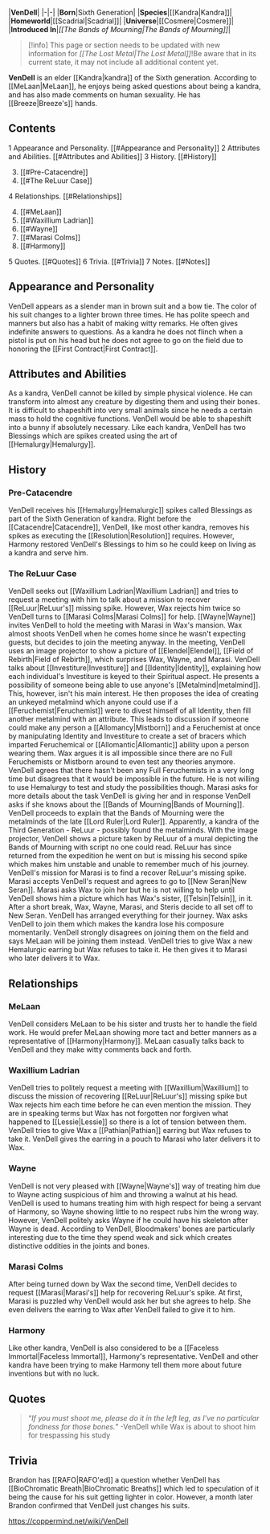 |**VenDell**|
|-|-|
|**Born**|Sixth Generation|
|**Species**|[[Kandra\|Kandra]]|
|**Homeworld**|[[Scadrial\|Scadrial]]|
|**Universe**|[[Cosmere\|Cosmere]]|
|**Introduced In**|*[[The Bands of Mourning\|The Bands of Mourning]]*|

> [!info] This page or section needs to be updated with new information for *[[The Lost Metal\|The Lost Metal]]*!Be aware that in its current state, it may not include all additional content yet.

**VenDell** is an elder [[Kandra\|kandra]] of the Sixth generation.
According to [[MeLaan\|MeLaan]], he enjoys being asked questions about being a kandra, and has also made comments on human sexuality.
He has [[Breeze\|Breeze's]] hands.

## Contents

1 Appearance and Personality. [[#Appearance and Personality]] 
2 Attributes and Abilities. [[#Attributes and Abilities]] 
3 History. [[#History]] 

3. [[#Pre-Catacendre]] 
3. [[#The ReLuur Case]] 


4 Relationships. [[#Relationships]] 

4. [[#MeLaan]] 
4. [[#Waxillium Ladrian]] 
4. [[#Wayne]] 
4. [[#Marasi Colms]] 
4. [[#Harmony]] 


5 Quotes. [[#Quotes]] 
6 Trivia. [[#Trivia]] 
7 Notes. [[#Notes]] 


## Appearance and Personality
VenDell appears as a slender man in brown suit and a bow tie. The color of his suit changes to a lighter brown three times.
He has polite speech and manners but also has a habit of making witty remarks. He often gives indefinite answers to questions. As a kandra he does not flinch when a pistol is put on his head but he does not agree to go on the field due to honoring the [[First Contract\|First Contract]].

## Attributes and Abilities
As a kandra, VenDell cannot be killed by simple physical violence. He can transform into almost any creature by digesting them and using their bones. It is difficult to shapeshift into very small animals since he needs a certain mass to hold the cognitive functions. VenDell would be able to shapeshift into a bunny if absolutely necessary.
Like each kandra, VenDell has two Blessings which are spikes created using the art of [[Hemalurgy\|Hemalurgy]].

## History
### Pre-Catacendre
VenDell receives his [[Hemalurgy\|Hemalurgic]] spikes called Blessings as part of the Sixth Generation of kandra.
Right before the [[Catacendre\|Catacendre]], VenDell, like most other kandra, removes his spikes as executing the [[Resolution\|Resolution]] requires. However, Harmony restored VenDell's Blessings to him so he could keep on living as a kandra and serve him.

### The ReLuur Case
VenDell seeks out [[Waxillium Ladrian\|Waxillium Ladrian]] and tries to request a meeting with him to talk about a mission to recover [[ReLuur\|ReLuur's]] missing spike. However, Wax rejects him twice so VenDell turns to [[Marasi Colms\|Marasi Colms]] for help.
[[Wayne\|Wayne]] invites VenDell to hold the meeting with Marasi in Wax's mansion. Wax almost shoots VenDell when he comes home since he wasn't expecting guests, but decides to join the meeting anyway. In the meeting, VenDell uses an image projector to show a picture of [[Elendel\|Elendel]], [[Field of Rebirth\|Field of Rebirth]], which surprises Wax, Wayne, and Marasi.
VenDell talks about [[Investiture\|Investiture]] and [[Identity\|Identity]], explaining how each individual's Investiture is keyed to their Spiritual aspect. He presents a possibility of someone being able to use anyone's [[Metalmind\|metalmind]]. This, however, isn't his main interest. He then proposes the idea of creating an unkeyed metalmind which anyone could use if a [[Feruchemist\|Feruchemist]] were to divest himself of all Identity, then fill another metalmind with an attribute. This leads to discussion if someone could make any person a [[Allomancy\|Mistborn]] and a Feruchemist at once by manipulating Identity and Investiture to create a set of bracers which imparted Feruchemical or [[Allomantic\|Allomantic]] ability upon a person wearing them. Wax argues it is all impossible since there are no Full Feruchemists or Mistborn around to even test any theories anymore. VenDell agrees that there hasn't been any Full Feruchemists in a very long time but disagrees that it would be impossible in the future. He is not willing to use Hemalurgy to test and study the possibilities though.
Marasi asks for more details about the task VenDell is giving her and in response VenDell asks if she knows about the [[Bands of Mourning\|Bands of Mourning]]. VenDell proceeds to explain that the Bands of Mourning were the metalminds of the late [[Lord Ruler\|Lord Ruler]]. Apparently, a kandra of the Third Generation - ReLuur - possibly found the metalminds. With the image projector, VenDell shows a picture taken by ReLuur of a mural depicting the Bands of Mourning with script no one could read. ReLuur has since returned from the expedition he went on but is missing his second spike which makes him unstable and unable to remember much of his journey. VenDell's mission for Marasi is to find a recover ReLuur's missing spike.
Marasi accepts VenDell's request and agrees to go to [[New Seran\|New Seran]]. Marasi asks Wax to join her but he is not willing to help until VenDell shows him a picture which has Wax's sister, [[Telsin\|Telsin]], in it. After a short break, Wax, Wayne, Marasi, and Steris decide to all set off to New Seran. VenDell has arranged everything for their journey. Wax asks VenDell to join them which makes the kandra lose his composure momentarily. VenDell strongly disagrees on joining them on the field and says MeLaan will be joining them instead. VenDell tries to give Wax a new Hemalurgic earring but Wax refuses to take it. He then gives it to Marasi who later delivers it to Wax.

## Relationships
### MeLaan
VenDell considers MeLaan to be his sister and trusts her to handle the field work. He would prefer MeLaan showing more tact and better manners as a representative of [[Harmony\|Harmony]]. MeLaan casually talks back to VenDell and they make witty comments back and forth.

### Waxillium Ladrian
VenDell tries to politely request a meeting with [[Waxillium\|Waxillium]] to discuss the mission of recovering [[ReLuur\|ReLuur's]] missing spike but Wax rejects him each time before he can even mention the mission. They are in speaking terms but Wax has not forgotten nor forgiven what happened to [[Lessie\|Lessie]] so there is a lot of tension between them. VenDell tries to give Wax a [[Pathian\|Pathian]] earring but Wax refuses to take it. VenDell gives the earring in a pouch to Marasi who later delivers it to Wax.

### Wayne
VenDell is not very pleased with [[Wayne\|Wayne's]] way of treating him due to Wayne acting suspicious of him and throwing a walnut at his head. VenDell is used to humans treating him with high respect for being a servant of Harmony, so Wayne showing little to no respect rubs him the wrong way. However, VenDell politely asks Wayne if he could have his skeleton after Wayne is dead. According to VenDell, Bloodmakers' bones are particularly interesting due to the time they spend weak and sick which creates distinctive oddities in the joints and bones.

### Marasi Colms
After being turned down by Wax the second time, VenDell decides to request [[Marasi\|Marasi's]] help for recovering ReLuur's spike. At first, Marasi is puzzled why VenDell would ask her but she agrees to help. She even delivers the earring to Wax after VenDell failed to give it to him.

### Harmony
Like other kandra, VenDell is also considered to be a [[Faceless Immortal\|Faceless Immortal]], Harmony's representative. VenDell and other kandra have been trying to make Harmony tell them more about future inventions but with no luck.

## Quotes
>“*If you must shoot me, please do it in the left leg, as I've no particular fondness for those bones.*”
\-VenDell while Wax is about to shoot him for trespassing his study


## Trivia
Brandon has [[RAFO\|RAFO'ed]] a question whether VenDell has [[BioChromatic Breath\|BioChromatic Breaths]] which led to speculation of it being the cause for his suit getting lighter in color. However, a month later Brandon confirmed that VenDell just changes his suits.


https://coppermind.net/wiki/VenDell